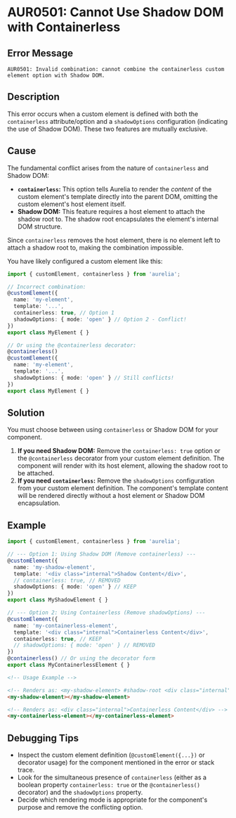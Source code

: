 # AUR0501: Cannot Use Shadow DOM with Containerless

## Error Message

`AUR0501: Invalid combination: cannot combine the containerless custom element option with Shadow DOM.`

## Description

This error occurs when a custom element is defined with both the `containerless` attribute/option and a `shadowOptions` configuration (indicating the use of Shadow DOM). These two features are mutually exclusive.

## Cause

The fundamental conflict arises from the nature of `containerless` and Shadow DOM:

*   **`containerless`:** This option tells Aurelia to render the *content* of the custom element's template directly into the parent DOM, omitting the custom element's host element itself.
*   **Shadow DOM:** This feature requires a host element to attach the shadow root to. The shadow root encapsulates the element's internal DOM structure.

Since `containerless` removes the host element, there is no element left to attach a shadow root to, making the combination impossible.

You have likely configured a custom element like this:

```typescript
import { customElement, containerless } from 'aurelia';

// Incorrect combination:
@customElement({
  name: 'my-element',
  template: '...',
  containerless: true, // Option 1
  shadowOptions: { mode: 'open' } // Option 2 - Conflict!
})
export class MyElement { }

// Or using the @containerless decorator:
@containerless()
@customElement({
  name: 'my-element',
  template: '...',
  shadowOptions: { mode: 'open' } // Still conflicts!
})
export class MyElement { }
```

## Solution

You must choose between using `containerless` or Shadow DOM for your component.

1.  **If you need Shadow DOM:** Remove the `containerless: true` option or the `@containerless` decorator from your custom element definition. The component will render with its host element, allowing the shadow root to be attached.
2.  **If you need `containerless`:** Remove the `shadowOptions` configuration from your custom element definition. The component's template content will be rendered directly without a host element or Shadow DOM encapsulation.

## Example

```typescript
import { customElement, containerless } from 'aurelia';

// --- Option 1: Using Shadow DOM (Remove containerless) ---
@customElement({
  name: 'my-shadow-element',
  template: '<div class="internal">Shadow Content</div>',
  // containerless: true, // REMOVED
  shadowOptions: { mode: 'open' } // KEEP
})
export class MyShadowElement { }

// --- Option 2: Using Containerless (Remove shadowOptions) ---
@customElement({
  name: 'my-containerless-element',
  template: '<div class="internal">Containerless Content</div>',
  containerless: true, // KEEP
  // shadowOptions: { mode: 'open' } // REMOVED
})
@containerless() // Or using the decorator form
export class MyContainerlessElement { }
```

```html
<!-- Usage Example -->

<!-- Renders as: <my-shadow-element> #shadow-root <div class="internal">...</div> </my-shadow-element> -->
<my-shadow-element></my-shadow-element>

<!-- Renders as: <div class="internal">Containerless Content</div> -->
<my-containerless-element></my-containerless-element>

```

## Debugging Tips

*   Inspect the custom element definition (`@customElement({...})` or decorator usage) for the component mentioned in the error or stack trace.
*   Look for the simultaneous presence of `containerless` (either as a boolean property `containerless: true` or the `@containerless()` decorator) and the `shadowOptions` property.
*   Decide which rendering mode is appropriate for the component's purpose and remove the conflicting option.
